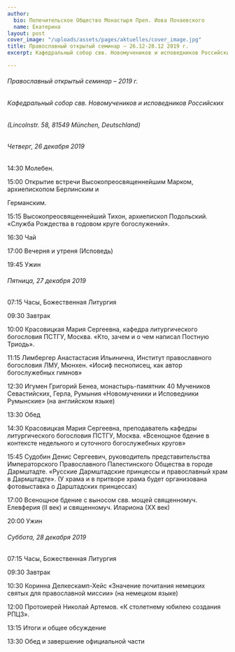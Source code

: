 ```yaml
---
author:
  bio: Попечительское Общество Монастыря Преп. Иова Почаевского
  name: Екатерина
layout: post
cover_image: "/uploads/assets/pages/aktuelles/cover_image.jpg"
title: Православный открытый семинар – 26.12-28.12 2019 г.
excerpt: Кафедральный собор свв. Новомучеников и исповедников Российских

---
```

###### Православный открытый семинар – 2019 г.

###### Кафедральный собор свв. Новомучеников и исповедников Российских

###### (Lincolnstr. 58, 81549 München, Deutschland)

###### Четверг, 26 декабря 2019

14:30 Молебен.

15:00 Открытие встречи Высокопреосвященнейшим Марком, архиепископом Берлинским и

Германским.

15:15 Высокопреосвященнейший Тихон, архиепископ Подольский. «Служба Рождества в годовом круге богослужений».

16:30 Чай

17:00 Вечерня и утреня (Исповедь)

19:45 Ужин

###### Пятница, 27 декабря 2019

07:15 Часы, Божественная Литургия

09:30 Завтрак

10:00 Красовицкая Мария Сергеевна, кафедра литургического богословия ПСТГУ, Москва. «Кто, зачем и о чем написал Постную Триодь».

11:15 Лимбергер Анастастасия Ильинична, Институт православного богословия ЛМУ, Мюнхен. «Иосиф песнописец, как автор богослужебных гимнов»

12:30 Игумен Григорий Бенеа, монастырь-памятник 40 Мучеников Севастийских, Герла, Румыния «Новомученики и Исповедники Румынские» (на английском языке)

13:30 Обед

14:30 Красовицкая Мария Сергеевна, преподаватель кафедры литургического богословия ПСТГУ, Москва. «Всенощное бдение в контексте недельного и суточного богослужебных кругов»

15:45 Судобин Денис Сергеевич, руководитель представительства Императорского Православного Палестинского Общества в городе Дармштадте. «Русские Дармштадские принцессы и православный храм в Дармштадте». (У храма и в притворе храма будет организована фотовыставка о Дарштадских принцессах)

17:00 Всенощное бдение с выносом свв. мощей священномуч. Елевферия (II век) и священномуч. Илариона (ХХ век)

20:00 Ужин

###### Суббота, 28 декабря 2019

07:15 Часы, Божественная Литургия

09:30 Завтрак

10:30 Коринна Делкескамп-Хейс «Значение почитания немецких святых для православной миссии» (на немецком языке)

12:00 Протоиерей Николай Артемов. «К столетнему юбилею создания РПЦЗ».

13:15 Итоги и общее обсуждение

13:30 Обед и завершение официальной части